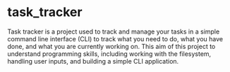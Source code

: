 # task_tracker
Task tracker is a project used to track and manage your tasks in a simple command line interface (CLI) to track what you need to do, what you have done, and what you are currently working on. This aim of this project to understand programming skills, including working with the filesystem, handling user inputs, and building a simple CLI application.
